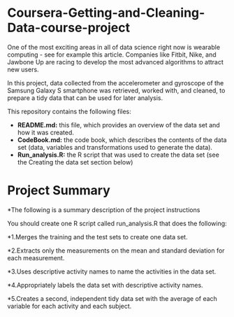 # Coursera-Getting-and-Cleaning-Data-course-project

One of the most exciting areas in all of data science right now is wearable computing - see for example this article. Companies like Fitbit, Nike, and Jawbone Up are racing to develop the most advanced algorithms to attract new users.

In this project, data collected from the accelerometer and gyroscope of the Samsung Galaxy S smartphone was retrieved, worked with, and cleaned, to prepare a tidy data that can be used for later analysis.

This repository contains the following files:

* **README.md:** this file, which provides an overview of the data set and how it was created.
* **CodeBook.md:** the code book, which describes the contents of the data set (data, variables and transformations used to generate the data).
* **Run_analysis.R:** the R script that was used to create the data set (see the Creating the data set section below)

# Project Summary

*The following is a summary description of the project instructions

You should create one R script called run_analysis.R that does the following: 

  *1.Merges the training and the test sets to create one data set.
  
  *2.Extracts only the measurements on the mean and standard deviation for each measurement.
  
  *3.Uses descriptive activity names to name the activities in the data set.
  
  *4.Appropriately labels the data set with descriptive activity names.
  
  *5.Creates a second, independent tidy data set with the average of each variable for each activity and each subject.
